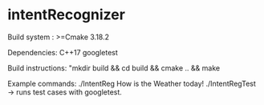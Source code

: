 # intentRecognizer

Build system : >=Cmake 3.18.2

Dependencies:
  C++17
  googletest


Build instructions:
  "mkdir build && cd build && cmake .. && make
  
  
Example commands:
  ./IntentReg How is the Weather today!
  ./IntentRegTest -> runs test cases with googletest.
